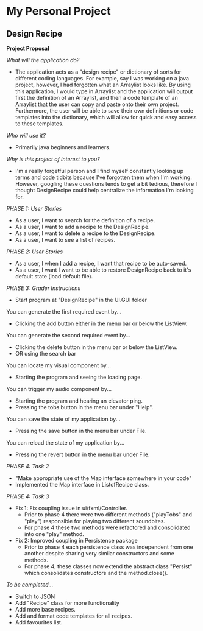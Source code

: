 # My Personal Project

## Design Recipe 

**Project Proposal**

*What will the application do?*
- The application acts as a "design recipe" or dictionary of sorts for different coding 
  languages. For example, say I was working on a java project, however, I had forgotten what
  an Arraylist looks like. By using this application, I would type in Arraylist and the 
  application will output first the definition of an Arraylist, and then a code template of an
  Arraylist that the user can copy and paste onto their own project. Furthermore, the user will be able 
  to save their own definitions or code templates into the dictionary, which will allow for quick
  and easy access to these templates. 

*Who will use it?*
- Primarily java beginners and learners.

*Why is this project of interest to you?*
- I'm a really forgetful person and I find myself constantly looking up terms and code tidbits because I've forgotten them
  when I'm working. However, googling these questions tends to get a bit tedious, therefore I thought DesignRecipe could help
  centralize the information I'm looking for.

*PHASE 1: User Stories*
- As a user, I want to search for the definition of a recipe.
- As a user, I want to add a recipe to the DesignRecipe.
- As a user, I want to delete a recipe to the DesignRecipe.
- As a user, I want to see a list of recipes.

*PHASE 2: User Stories*
- As a user, I when I add a recipe, I want that recipe to be auto-saved. 
- As a user, I want I want to be able to restore DesignRecipe back to it's default state (load default file).

*PHASE 3: Grader Instructions*
- Start program at "DesignRecipe" in the UI.GUI folder

You can generate the first required event by...
- Clicking the add button either in the menu bar or below the ListView.

You can generate the second required event by...
- Clicking the delete button in the menu bar or below the ListView.
- OR using the search bar

You can locate my visual component by...
- Starting the program and seeing the loading page.

You can trigger my audio component by...
- Starting the program and hearing an elevator ping.
- Pressing the tobs button in the menu bar under "Help".

You can save the state of my application by...
- Pressing the save button in the menu bar under File.

You can reload the state of my application by...
- Pressing the revert button in the menu bar under File.

*PHASE 4: Task 2* 
- "Make appropriate use of the Map interface somewhere in your code"
- Implemented the Map interface in ListofRecipe class. 

*PHASE 4: Task 3*
- Fix 1: Fix coupling issue in ui/fxml/Controller.
    - Prior to phase 4 there were two different methods ("playTobs" and "play") responsible for playing two different
      soundbites.
    - For phase 4 these two methods were refactored and consolidated into one "play" method. 
- Fix 2: Improved coupling in Persistence package 
    - Prior to phase 4 each persistence class was independent from one another despite sharing very similar
      constructors and some methods.
    - For phase 4, these classes now extend the abstract class "Persist" which consolidates constructors and the
      method.close(). 
    

*To be completed...*
- Switch to JSON
- Add "Recipe" class for more functionality 
- Add more base recipes.
- Add and format code templates for all recipes.
- Add favourites list.


  
 